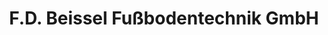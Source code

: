 ---
title: "F.D. Beissel Fußbodentechnik GmbH"
url: /aachen/f-d-beissel-fussbodentechnik-gmbh/
shop: Fliesen
---